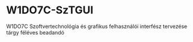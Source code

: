 # W1DO7C-SzTGUI
W1DO7C Szoftvertechnológia és grafikus felhasználói interfész tervezése tárgy féléves beadandó
